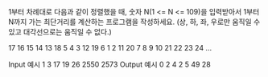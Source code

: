 1부터 차례대로 다음과 같이 정렬했을 때, 숫자 N(1 <= N <= 109)을 입력받아서 1부터 N까지 가는 최단거리를 계산하는 프로그램을 작성하세요. (상, 하, 좌, 우로만 움직일 수 있고 대각선으로는 움직일 수 없다.)

17 16 15 14 13
18  5  4  3 12
19  6  1  2 11
20  7  8  9 10
21 22 23 24 ...

Input 예시
1
3
17
19
26
2550
2573
Output 예시
0
2
4
2
5
49
28
